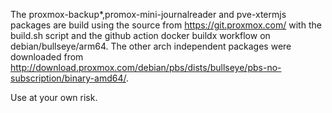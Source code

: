 
The proxmox-backup*,promox-mini-journalreader and pve-xtermjs packages are build using the source from https://git.proxmox.com/ with the build.sh script and the github action docker buildx workflow on debian/bullseye/arm64. The other arch independent packages were downloaded from http://download.proxmox.com/debian/pbs/dists/bullseye/pbs-no-subscription/binary-amd64/.

Use at your own risk.
